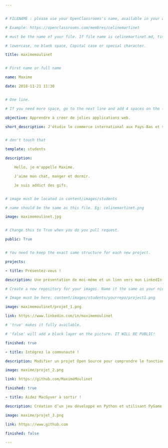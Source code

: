 ```yaml
---


# FILENAME : please use your OpenClassrooms's name, available in your url.

# Example: https://openclassrooms.com/membres/celinemartinet

# must be the name of your file. If file name is celinemartinet.md, title is celinemartinet.

# lowercase, no blank space, Capital case or special character.

title: maximemoulinet


# First name or full name

name: Maxime

date: 2018-11-21 11:30


# One line.

# If you need more space, go to the next line and add 4 spaces on the left, as in 'description'.

objective: Apprendre à créer de jolies applications web.

short_description: J'étudie le commerce international aux Pays-Bas et souhaite m'orienter vers l'entrepreneuriat.


# don't touch that

template: students

description:

    Hello, je m'appelle Maxime. 

    J'aime mon chat, manger et dormir. 

    Je suis addict des gifs.


# image must be located in content/images/students

# name should be the same as this file. Eg: celinemartinet.png

image: maximemoulinet.jpg


# Change this to True when you do you pull request.

public: True


# You need to keep the exact same structure for each new project.

projects:

- title: Présentez-vous !

description: Une présentation de moi-même et un lien vers mon LinkedIn.

# Create a new repository for your images. Name it the same as your nickname and profile picture.

# Image must be here: content/images/students/yourrepo/project1.png

image: maximemoulinet/projet_1.png

link: https://www.linkedin.com/in/maximemoulinet

# 'true' makes it fully available.

# 'false' will add a black layer on the picture. IT WILL BE PUBLIC!

finished: true

- title: Intégrez la communauté !

description: Modifier un projet Open Source pour comprendre le fonctionnement de Git, de Github et des pull requests. 

image: maxime/projet_2.png

link: https://github.com/MaximeMoulinet

finished: true

- title: Aidez MacGyver à sortir !

description: Création d’un jeu développé en Python et utilisant PyGame.

image: maxime/projet_3.png

link: https://www.github.com

finished: false

---
```


